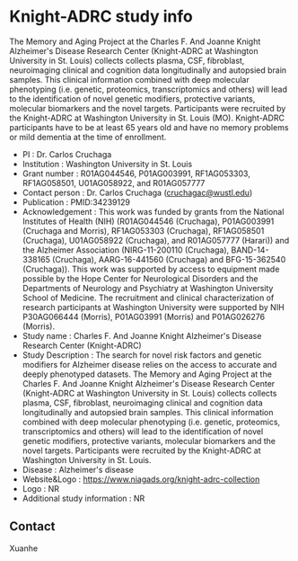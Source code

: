 # Knight-ADRC study info

The Memory and Aging Project at the Charles F. And Joanne Knight Alzheimer's Disease Research Center (Knight-ADRC at Washington University in St. Louis) collects collects plasma, CSF, fibroblast, neuroimaging  clinical and cognition data longitudinally and autopsied brain samples. This clinical information combined with deep molecular phenotyping (i.e. genetic, proteomics, transcriptomics and others) will lead to the identification of novel genetic modifiers, protective variants, molecular biomarkers and the novel targets. Participants were recruited by the Knight-ADRC at Washington University in St. Louis (MO). Knight-ADRC participants have to be at least 65 years old and have no memory problems or mild dementia at the time of enrollment.

- PI : Dr. Carlos Cruchaga
- Institution : Washington University in St. Louis
- Grant number : R01AG044546, P01AG003991, RF1AG053303, RF1AG058501, U01AG058922, and R01AG057777
- Contact person : Dr. Carlos Cruchaga (cruchagac@wustl.edu)
- Publication : PMID:34239129
- Acknowledgement : This work was funded by grants from the National Institutes of Health (NIH) (R01AG044546 (Cruchaga), P01AG003991 (Cruchaga and Morris), RF1AG053303 (Cruchaga), RF1AG058501 (Cruchaga), U01AG058922 (Cruchaga), and R01AG057777 (Harari)) and the Alzheimer Association (NIRG-11-200110 (Cruchaga), BAND-14-338165 (Cruchaga), AARG-16-441560 (Cruchaga) and BFG-15-362540 (Cruchaga)). This work was supported by access to equipment made possible by the Hope Center for Neurological Disorders and the Departments of Neurology and Psychiatry at Washington University School of Medicine. The recruitment and clinical characterization of research participants at Washington University were supported by NIH P30AG066444 (Morris), P01AG03991 (Morris) and P01AG026276 (Morris).
- Study name : Charles F. And Joanne Knight Alzheimer's Disease Research Center (Knight-ADRC)
- Study Description : The search for novel risk factors and genetic modifiers for Alzheimer disease relies on the access to accurate and deeply phenotyped datasets. The Memory and Aging Project at the Charles F. And Joanne Knight Alzheimer's Disease Research Center (Knight-ADRC at Washington University in St. Louis) collects collects plasma, CSF, fibroblast, neuroimaging  clinical and cognition data longitudinally and autopsied brain samples. This clinical information combined with deep molecular phenotyping (i.e. genetic, proteomics, transcriptomics and others) will lead to the identification of novel genetic modifiers, protective variants, molecular biomarkers and the novel targets. Participants were recruited by the Knight-ADRC at Washington University in St. Louis.
- Disease : Alzheimer's disease
- Website&Logo : https://www.niagads.org/knight-adrc-collection
- Logo : NR
- Additional study information : NR

## Contact 

Xuanhe